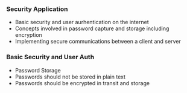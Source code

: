 ### Security Application

- Basic security and user aurhentication on the internet
- Concepts involved in password capture and storage including encryption
- Implementing secure communications between a client and server


### Basic Security and User Auth

- Password Storage 
- Passwords should not be stored in plain text
- Passwords should be encrypted in transit and storage
